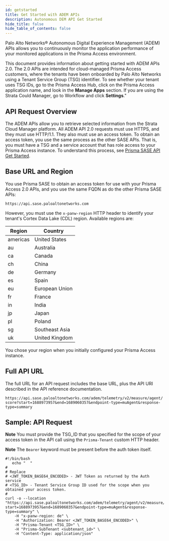 ```yaml
---
id: getstarted
title: Get Started with ADEM APIs
description: Autonomous DEM API Get Started
hide_title: false
hide_table_of_contents: false
---
```



Palo Alto Networks® Autonomous Digital Experience Management (ADEM) APIs allows you to continuously
monitor the application performance of your monitored applications in the Prisma Access environment.

This document provides information about getting started with ADEM APIs 2.0. The 2.0 APIs are
intended for cloud-managed Prisma Access customers, where the tenants have been onboarded by Palo
Alto Networks using a Tenant Service Group (TSG) identifier. To see whether your tenant uses TSG
IDs, go to the Prisma Access Hub, click on the Prisma Access application name, and look in the
**Manage Apps** section. If you are using the Strata Could Manager, go to Workflow and click
**Settings**."

## API Request Overview

The ADEM APIs allow you to retrieve selected information from the Strata Cloud Manager platform. All
ADEM API 2.0 requests must use HTTPS, and they must use HTTP/1.1. They also must use an access
token. To obtain an access token, you use the same process as the other SASE APIs. That is, you must
have a TSG and a service account that has role access to your Prisma Access instance. To understand
this process, see
[Prisma SASE API Get Started](/sase/docs/getstarted).

## Base URL and Region

You use Prisma SASE to obtain an access token for use with your Prisma Access 2.0 APIs, and you
use the same FQDN as do the other Prisma SASE APIs:

    https://api.sase.paloaltonetworks.com

However, you must use the `x-panw-region` HTTP header to identify your tenant's Cortex Data Lake (CDL) region. Available
regions are:

| Region    | Country                      |
| --------- | ---------------------------- |
| americas  | United States                |
| au        | Australia                    |
| ca        | Canada                       |
| ch        | China                        |
| de        | Germany                      |
| es        | Spain                        |
| eu        | European Union               |
| fr        | France                       |
| in        | India                        |
| jp        | Japan                        |
| pl        | Poland                       |
| sg        | Southeast Asia               |
| uk        | United Kingdom               |


You chose your region when you initially configured your Prisma Access
instance.

## Full API URL

The full URL for an API request includes the base URL, plus the API URI described in the API
reference documentation. 

`https://api.sase.paloaltonetworks.com/adem/telemetry/v2/measure/agent/score?start=1688973957&end=1689060357&endpoint-type=muAgent&response-type=summary`

## Sample: API Request

**Note** You must provide the TSG_ID that you specified for the scope of your access token in the
API call using the `Prisma-Tenant` custom HTTP header.

**Note** The `Bearer` keyword must be present before the auth token itself.

    #!/bin/bash
       echo "  "
    #
    # Replace
    # <JWT_TOKEN_BASE64_ENCODED> - JWT Token as returned by the Auth service
    # <TSG_ID> - Tenant Service Group ID used for the scope when you obtained your access token.
    #
    curl -o --location "https://api.sase.paloaltonetworks.com/adem/telemetry/agent/v2/measure/agent/score?start=1688973957&end=1689060357&endpoint-type=muAgent&response-type=summary" \
        -H "x-panw-region: de" \
        -H "Authorization: Bearer <JWT_TOKEN_BASE64_ENCODED>" \
        -H "Prisma-Tenant <TSG_ID>" \
        -H "Prisma-SubTenant <subtenant_id>" \
		-H "Content-Type: application/json"

